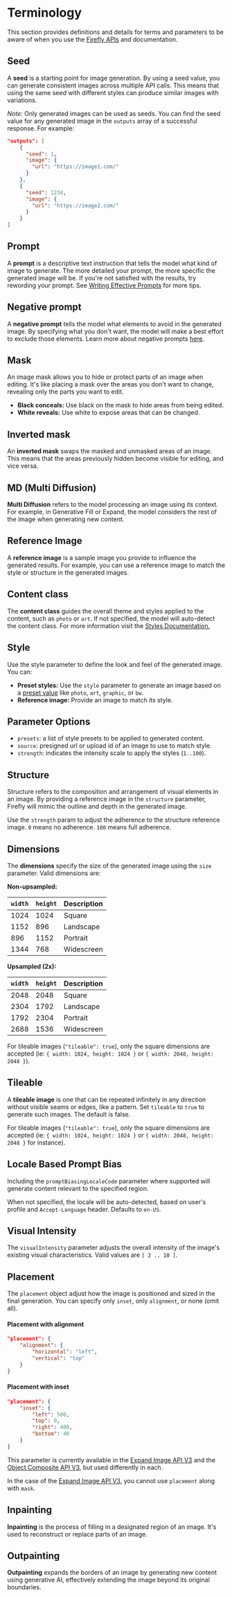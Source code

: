# Terminology

This section provides definitions and details for terms and parameters to be aware of when you use the [Firefly APIs](../api/image_generation/V3/) and documentation.

## Seed

A **seed** is a starting point for image generation. By using a seed value, you can generate consistent images across multiple API calls. This means that using the same seed with different styles can produce similar images with variations.

*Note:* Only generated images can be used as seeds. You can find the seed value for any generated image in the `outputs` array of a successful response. For example:

```json
"outputs": [
    {
      "seed": 1,
      "image": {
        "url": "https://image1.com/"
      }
    },
    {
      "seed": 1234,
      "image": {
        "url": "https://image2.com/"
      }
    }
]
```

## Prompt

A **prompt** is a descriptive text instruction that tells the model what kind of image to generate. The more detailed your prompt, the more specific the generated image will be. If you're not satisfied with the results, try rewording your prompt. See [Writing Effective Prompts](https://helpx.adobe.com/firefly/using/tips-and-tricks.html) for more tips.

## Negative prompt

A **negative prompt** tells the model what elements to avoid in the generated image. By specifying what you don't want, the model will make a best effort to exclude those elements. Learn more about negative prompts [here](https://www.adobe.com/products/firefly/discover/ai-art-negative-prompts.html#:~:text=Negative%20prompts%20are%20text%20prompts,elements%20in%20its%20generated%20images).

## Mask

An image mask allows you to hide or protect parts of an image when editing. It's like placing a mask over the areas you don't want to change, revealing only the parts you want to edit.

* **Black conceals:** Use black on the mask to hide areas from being edited.
* **White reveals:** Use white to expose areas that can be changed.

## Inverted mask

An **inverted mask** swaps the masked and unmasked areas of an image. This means that the areas previously hidden become visible for editing, and vice versa.

## MD (Multi Diffusion)

**Multi Diffusion** refers to the model processing an image using its context. For example, in Generative Fill or Expand, the model considers the rest of the image when generating new content.

## Reference Image

A **reference image** is a sample image you provide to influence the generated results. For example, you can use a reference image to match the style or structure in the generated images.

## Content class

The **content class** guides the overall theme and styles applied to the content, such as `photo` or `art`. If not specified, the model will auto-detect the content class. For more information visit the [Styles Documentation.](./styles/index.md)

## Style

Use the style parameter to define the look and feel of the generated image. You can:

* **Preset styles:** Use the `style` parameter to generate an image based on a [preset value](https://developer.adobe.com/firefly-services/docs/firefly-api/guides/concepts/styles/) like `photo`, `art`, `graphic`, or `bw`.
* **Reference image:** Provide an image to match its style.

## Parameter Options

* `presets`: a list of style presets to be applied to generated content.
* `source`: presigned url or upload id of an image to use to match style.
* `strength`: indicates the intensity scale to apply the styles (`1..100`).

## Structure

Structure refers to the composition and arrangement of visual elements in an image. By providing a reference image in the `structure` parameter, Firefly will mimic the outline and depth in the generated image.

<InlineAlert variant="help" slots="text" />

Use the `strength` param to adjust the adherence to the structure reference image. `0` means no adherence. `100` means full adherence.

## Dimensions

The **dimensions** specify the size of the generated image using the `size` parameter. Valid dimensions are:

**Non-upsampled:**

| `width` | `height` | Description |
|---------|----------|-------------|
| 1024    | 1024     | Square      |
| 1152    | 896      | Landscape   |
| 896     | 1152     | Portrait    |
| 1344    | 768      | Widescreen  |

**Upsampled (2x):**

| `width` | `height` | Description |
|---------|----------|-------------|
| 2048    | 2048     | Square      |
| 2304    | 1792     | Landscape   |
| 1792    | 2304     | Portrait    |
| 2688    | 1536     | Widescreen  |

<InlineAlert variant="help" slots="text" />

For tileable images (`"tileable": true`), only the square dimensions are accepted (ie: `{ width: 1024, height: 1024 }` or `{ width: 2048, height: 2048 }`).

## Tileable

A **tileable image** is one that can be repeated infinitely in any direction without visible seams or edges, like a pattern. Set `tileable` to `true` to generate such images. The default is false.

<InlineAlert variant="help" slots="text" />

For tileable images (`"tileable": true`), only the square dimensions are accepted (ie: `{ width: 1024, height: 1024 }` or `{ width: 2048, height: 2048 }` for instance).

## Locale Based Prompt Bias

Including the `promptBiasingLocaleCode` parameter where supported will generate content relevant to the specified region.

<InlineAlert variant="help" slots="text" />

When not specified, the locale will be auto-detected, based on user's profile and `Accept-Language` header. Defaults to `en-US`.

## Visual Intensity

The `visualIntensity` parameter adjusts the overall intensity of the image's existing visual characteristics. Valid values are `[ 2 .. 10 ]`.

## Placement

The `placement` object adjust how the image is positioned and sized in the final generation. You can specify only `inset`, only `alignment`, or none (omit all).

<CodeBlock slots="heading, code" repeat="2" languages="JSON, JSON" />

#### Placement with alignment

```json
"placement": {
    "alignment": {
        "horizontal": "left",
        "vertical": "top"
    }
}
```

#### Placement with inset

```json
"placement": {
    "inset": {
        "left": 500,
        "top": 0,
        "right": 400,
        "bottom": 40
    }
}
````

<InlineAlert variant="help" slots="text1, text2" />

This parameter is currently available in the [Expand Image API V3](../api/generative_expand/V3/) and the [Object Composite API V3](../api/generate-object-composite/), but used differently in each.

In the case of the [Expand Image API V3](../api/generative_expand/V3/), you cannot use `placement` along with `mask`.

<!-- TODO: A visual representation of how these settings are used with different image sizes and placement settings is shown below, but please check out this wiki for more details about how these properties are interpreted when used with the Expand Image and the Object Composite APIs specifically. -->

## Inpainting

**Inpainting** is the process of filling in a designated region of an image. It's used to reconstruct or replace parts of an image.

## Outpainting

**Outpainting** expands the borders of an image by generating new content using generative AI, effectively extending the image beyond its original boundaries.
